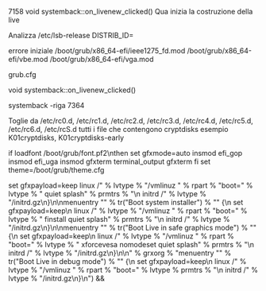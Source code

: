 7158 void systemback::on_livenew_clicked()
Qua inizia la costruzione della live

Analizza /etc/lsb-release
DISTRIB_ID=


errore iniziale
/boot/grub/x86_64-efi/ieee1275_fd.mod
/boot/grub/x86_64-efi/vbe.mod
/boot/grub/x86_64-efi/vga.mod


grub.cfg




void systemback::on_livenew_clicked()


systemback -riga 7364

Toglie da /etc/rc0.d, /etc/rc1.d, /etc/rc2.d, /etc/rc3.d, /etc/rc4.d, /etc/rc5.d, /etc/rc6.d, /etc/rcS.d
tutti i file che contengono cryptdisks
esempio K01cryptdisks, K01cryptdisks-early





if loadfont 
    /boot/grub/font.pf2\nthen
    set gfxmode=auto
    insmod efi_gop
    insmod efi_uga
    insmod gfxterm
    terminal_output gfxterm
fi
set theme=/boot/grub/theme.cfg


set gfxpayload=keep
    linux /" % lvtype % "/vmlinuz " % rpart % "boot=" % lvtype % " quiet splash" % prmtrs % "\n  initrd /" % lvtype % "/initrd.gz\n}\n\nmenuentry \"" % tr("Boot system installer") % "\" {\n  set gfxpayload=keep\n  linux /" % lvtype % "/vmlinuz " % rpart % "boot=" % lvtype % " finstall quiet splash" % prmtrs % "\n  initrd /" % lvtype % "/initrd.gz\n}\n\nmenuentry \"" % tr("Boot Live in safe graphics mode") % "\" {\n  set gfxpayload=keep\n  linux /" % lvtype % "/vmlinuz " % rpart % "boot=" % lvtype % " xforcevesa nomodeset quiet splash" % prmtrs % "\n  initrd /" % lvtype % "/initrd.gz\n}\n\n" % grxorg % "menuentry \"" % tr("Boot Live in debug mode") % "\" {\n  set gfxpayload=keep\n  linux /" % lvtype % "/vmlinuz " % rpart % "boot=" % lvtype % prmtrs % "\n  initrd /" % lvtype % "/initrd.gz\n}\n") &&
